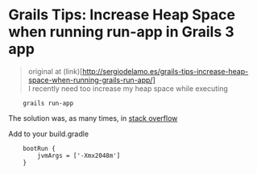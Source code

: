 # Grails Tips: Increase Heap Space when running run-app in Grails 3 app

> original at (link)[http://sergiodelamo.es/grails-tips-increase-heap-space-when-running-grails-run-app/]     
I recently need too increase my heap space while executing   

		grails run-app

The solution was, as many times, in [stack overflow](http://stackoverflow.com/questions/29812691/grails-3-0-x-how-to-increase-heap-space-when-using-grails-run-app)

Add to your build.gradle

		bootRun {
    		jvmArgs = ['-Xmx2048m']
		}